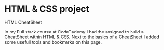 # HTML & CSS project

HTML CheatSheet

In my Full stack course at CodeCademy I had the assigned to build a CheatSheet within HTML & CSS. Next to the basics of a CheatSheet I added some usefull tools and bookmarks on this page.